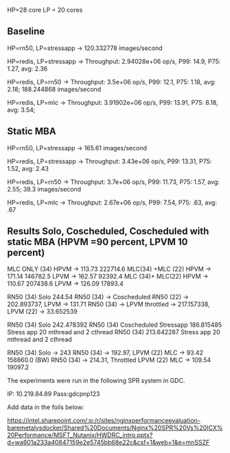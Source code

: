 HP=28 core LP = 20 cores

## Baseline
HP=rn50, LP=stressapp -> 120.332778 images/second 

HP=redis, LP=stressapp -> Throughput: 2.94028e+06 op/s, P99: 14.9, P75: 1.27, avg: 2.36

HP=redis, LP=rn50 -> Throughput: 3.5e+06 op/s, P99: 12.1, P75: 1.18, avg: 2.18; 188.244868 images/second

HP=redis, LP=mlc -> Throughput: 3.91902e+06 op/s, P99: 13.91, P75: 8.18, avg: 3.54; 

## Static MBA
HP=rn50, LP=stressapp -> 165.61 images/second 

HP=redis, LP=stressapp -> Throughput: 3.43e+06 op/s, P99: 13.31, P75: 1.52, avg: 2.43

HP=redis, LP=rn50 -> Throughput: 3.7e+06 op/s, P99: 11.73, P75: 1.57, avg: 2.55; 38.3 images/second

HP=redis, LP=mlc -> Throughput: 2.67e+06 op/s, P99: 7.54, P75: .63, avg: .67

## Results Solo, Coscheduled, Coscheduled with static MBA (HPVM =90 percent, LPVM 10 percent)

MLC ONLY (34) HPVM ->  113.73   222714.6
MLC(34) +MLC (22) HPVM ->  171.14   146782.5  LPVM -> 162.57    92392.4
MLC (34)+ MLC(22) HPVM ->  110.67   207438.6 LPVM -> 126.09    17893.4

RN50 (34) Solo 244.54
RN50 (34) -> Coscheduled RN50 (22) ->  202.893737, LPVM -> 131.71
RN50 (34) -> LPVM throttled -> 217.157338, LPVM (22) -> 33.652539 

RN50 (34) Solo 242.478392
RN50 (34) Coscheduled Stressapp 186.815485 Stress app 20 mthread and 2 cthread
RN50 (34) 213.642287 Stress app 20 mthread and 2 cthread

RN50 (34) Solo -> 243
RN50 (34) -> 192.97, LPVM (22) MLC -> 93.42   158860.0 (BW)
RN50 (34) -> 214.31, Throttled LPVM (22) MLC -> 109.54    19097.2





The experiments were run in the following SPR system in GDC.

IP: 10.219.84.89
Pass:gdcpnp123

Add data in the foils below:

https://intel.sharepoint.com/:p:/r/sites/nginxperformanceevaluation-baremetalvsdocker/Shared%20Documents/Nginx%20SPR%20Vs%20ICX%20Performance/MSFT_Nutanix/HWDRC_intro.pptx?d=wa601a233a40847159e2e5745bb68e22c&csf=1&web=1&e=mnSSZF 
